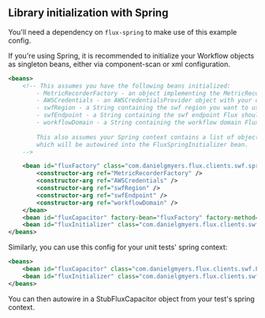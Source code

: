 
Library initialization with Spring
------------------------------------

You'll need a dependency on `flux-spring` to make use of this example config.

If you're using Spring, it is recommended to initialize your Workflow objects as singleton beans, either via component-scan or xml configuration.

```xml
<beans>
    <!-- This assumes you have the following beans initialized:
        - MetricRecorderFactory - an object implementing the MetricRecorderFactory interface.
        - AWSCredentials - an AWSCredentialsProvider object with your credentials in it.
        - swfRegion - a String containing the swf region you want to use.
        - swfEndpoint - a String containing the swf endpoint Flux should connect to.
        - workflowDomain - a String containing the workflow domain Flux should use to register and execute workflows.
        
        This also assumes your Spring context contains a list of objects implementing the Workflow interface,
        which will be autowired into the FluxSpringInitializer bean.
    -->

    <bean id="fluxFactory" class="com.danielgmyers.flux.clients.swf.spring.FluxSpringCreator" factory-method="createWithConfig">
        <constructor-arg ref="MetricRecorderFactory" />
        <constructor-arg ref="AWSCredentials" />
        <constructor-arg ref="swfRegion" />
        <constructor-arg ref="swfEndpoint" />
        <constructor-arg ref="workflowDomain" />
    </bean>
    <bean id="fluxCapacitor" factory-bean="fluxFactory" factory-method="create" />
    <bean id="fluxInitializer" class="com.danielgmyers.flux.clients.swf.spring.FluxSpringInitializer" />
</beans>
```

Similarly, you can use this config for your unit tests' spring context:

```xml
<beans>
    <bean id="fluxCapacitor" class="com.danielgmyers.flux.clients.swf.FluxCapacitorFactory" factory-method="createMock" />
    <bean id="fluxInitializer" class="com.danielgmyers.flux.clients.swf.spring.FluxSpringInitializer" />
</beans>
```

You can then autowire in a StubFluxCapacitor object from your test's spring context.
